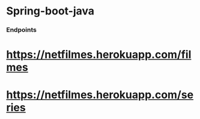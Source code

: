 # Spring-boot-java
     
  ### Endpoints ###

# https://netfilmes.herokuapp.com/filmes

# https://netfilmes.herokuapp.com/series
